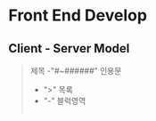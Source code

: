 # Front End Develop

## Client - Server Model

> 제목
> -"#~######"
> 인용문
> - ">"
> 목록
> - "-"
> 블럭영역
> ```(backtick)
